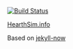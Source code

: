 [![Build Status](https://travis-ci.org/HearthSim/hearthsim.info.svg?branch=master)](https://travis-ci.org/HearthSim/hearthsim.info)

[HearthSim.info](https://hearthsim.info)

Based on [jekyll-now](https://github.com/barryclark/jekyll-now/commits/master)

